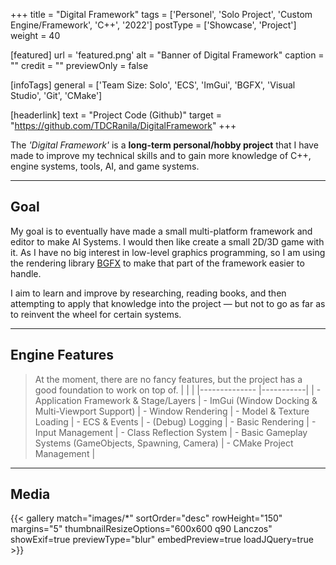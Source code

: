 +++
title = "Digital Framework"
tags = ['Personel', 'Solo Project', 'Custom Engine/Framework', 'C++', '2022']
postType = ['Showcase', 'Project']
weight = 40

[featured]
  url = 'featured.png'
  alt = "Banner of Digital Framework"
  caption = ""
  credit = ""
  previewOnly = false

[infoTags]
  general = ['Team Size: Solo', 'ECS', 'ImGui', 'BGFX', 'Visual Studio', 'Git', 'CMake']

[headerlink]
  text = "Project Code (Github)"
  target = "https://github.com/TDCRanila/DigitalFramework"
+++

The *'Digital Framework'* is a **long-term personal/hobby project** that I have made to improve my technical skills and to gain more knowledge of C++, engine systems, tools, AI, and game systems. <!--more--> 

---

## Goal

My goal is to eventually have made a small multi-platform framework and editor to make AI Systems. I would then like create a small 2D/3D game with it. As I have no big interest in low-level graphics programming, so I am using the rendering library [BGFX](https://github.com/bkaradzic/bgfx) to make that part of the framework easier to handle. 

I aim to learn and improve by researching, reading books, and then attempting to apply that knowledge into the project — but not to go as far as to reinvent the wheel for certain systems.

---

## Engine Features
> At the moment, there are no fancy features, but the project has a good foundation to work on top of.
|  |  |
|--------------                          |-----------|
| - Application Framework & Stage/Layers | - ImGui (Window Docking & Multi-Viewport Support)
| - Window Rendering                     | - Model & Texture Loading
| - ECS & Events                         | - (Debug) Logging
| - Basic Rendering                      | - Input Management
| - Class Reflection System              | - Basic Gameplay Systems (GameObjects, Spawning, Camera)
| - CMake Project Management             | 

---

## Media

{{< gallery match="images/*" sortOrder="desc" rowHeight="150" margins="5" thumbnailResizeOptions="600x600 q90 Lanczos" showExif=true previewType="blur" embedPreview=true loadJQuery=true >}}

